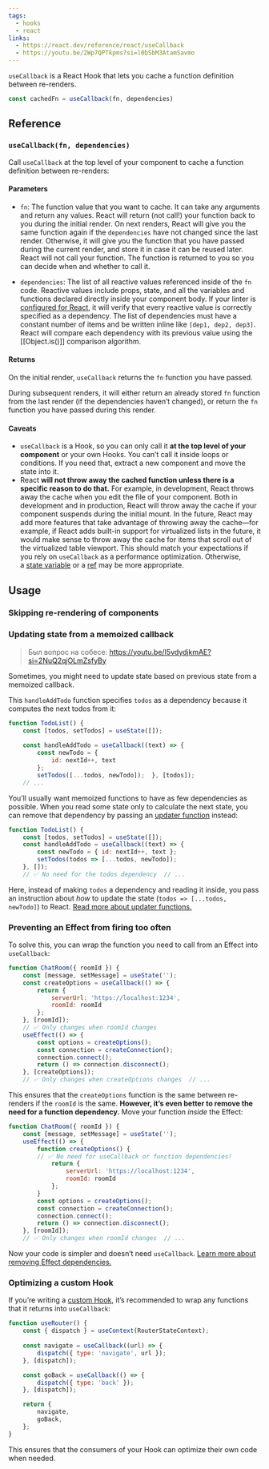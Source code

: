 ```yaml
---
tags:
  - hooks
  - react
links:
  - https://react.dev/reference/react/useCallback
  - https://youtu.be/2Wp7QPTkpms?si=l0bSbM3AtamSavmo
---
```

`useCallback` is a React Hook that lets you cache a function definition between re-renders.

```js
const cachedFn = useCallback(fn, dependencies)
```

## Reference
### `useCallback(fn, dependencies)`

Call `useCallback` at the top level of your component to cache a function definition between re-renders:

#### Parameters

- `fn`: The function value that you want to cache. It can take any arguments and return any values. React will return (not call!) your function back to you during the initial render. On next renders, React will give you the same function again if the `dependencies` have not changed since the last render. Otherwise, it will give you the function that you have passed during the current render, and store it in case it can be reused later. React will not call your function. The function is returned to you so you can decide when and whether to call it.

- `dependencies`: The list of all reactive values referenced inside of the `fn` code. Reactive values include props, state, and all the variables and functions declared directly inside your component body. If your linter is [configured for React](https://react.dev/learn/editor-setup#linting), it will verify that every reactive value is correctly specified as a dependency. The list of dependencies must have a constant number of items and be written inline like `[dep1, dep2, dep3]`. React will compare each dependency with its previous value using the [[Object.is()]] comparison algorithm.


#### Returns
On the initial render, `useCallback` returns the `fn` function you have passed.

During subsequent renders, it will either return an already stored `fn` function from the last render (if the dependencies haven’t changed), or return the `fn` function you have passed during this render.

#### Caveats

- `useCallback` is a Hook, so you can only call it **at the top level of your component** or your own Hooks. You can’t call it inside loops or conditions. If you need that, extract a new component and move the state into it.
- React **will not throw away the cached function unless there is a specific reason to do that.** For example, in development, React throws away the cache when you edit the file of your component. Both in development and in production, React will throw away the cache if your component suspends during the initial mount. In the future, React may add more features that take advantage of throwing away the cache—for example, if React adds built-in support for virtualized lists in the future, it would make sense to throw away the cache for items that scroll out of the virtualized table viewport. This should match your expectations if you rely on `useCallback` as a performance optimization. Otherwise, a [state variable](https://react.dev/reference/react/useState#im-trying-to-set-state-to-a-function-but-it-gets-called-instead) or a [ref](https://react.dev/reference/react/useRef#avoiding-recreating-the-ref-contents) may be more appropriate.
## Usage

### Skipping re-rendering of components
### Updating state from a memoized callback
> Был вопрос на собесе: https://youtu.be/I5vdydjkmAE?si=2NuQ2qjOLmZsfyBy

Sometimes, you might need to update state based on previous state from a memoized callback.

This `handleAddTodo` function specifies `todos` as a dependency because it computes the next todos from it:

```jsx
function TodoList() {  
	const [todos, setTodos] = useState([]);  
	
	const handleAddTodo = useCallback((text) => {    
		const newTodo = { 
			id: nextId++, text 
		};    		
		setTodos([...todos, newTodo]);  }, [todos]);  
	// ...
```

You’ll usually want memoized functions to have as few dependencies as possible. When you read some state only to calculate the next state, you can remove that dependency by passing an [updater function](https://react.dev/reference/react/useState#updating-state-based-on-the-previous-state) instead:

```jsx
function TodoList() {  
	const [todos, setTodos] = useState([]);  
	const handleAddTodo = useCallback((text) => {    
		const newTodo = { id: nextId++, text };    
		setTodos(todos => [...todos, newTodo]);  
	}, []); 
	// ✅ No need for the todos dependency  // ...
```

Here, instead of making `todos` a dependency and reading it inside, you pass an instruction about _how_ to update the state (`todos => [...todos, newTodo]`) to React. [Read more about updater functions.](https://react.dev/reference/react/useState#updating-state-based-on-the-previous-state)

### Preventing an Effect from firing too often
To solve this, you can wrap the function you need to call from an Effect into `useCallback`:

```jsx
function ChatRoom({ roomId }) {  
	const [message, setMessage] = useState('');  
	const createOptions = useCallback(() => {    
		return {     
			serverUrl: 'https://localhost:1234',      
			roomId: roomId   
		};  
	}, [roomId]); 
	// ✅ Only changes when roomId changes  
	useEffect(() => {    
		const options = createOptions();   
		const connection = createConnection();    
		connection.connect();    
		return () => connection.disconnect();  
	}, [createOptions]); 
	// ✅ Only changes when createOptions changes  // ...
```

This ensures that the `createOptions` function is the same between re-renders if the `roomId` is the same. **However, it’s even better to remove the need for a function dependency.** Move your function _inside_ the Effect:

```jsx
function ChatRoom({ roomId }) {  
	const [message, setMessage] = useState('');  
	useEffect(() => {    
		function createOptions() { 
		// ✅ No need for useCallback or function dependencies!      
			return {        
				serverUrl: 'https://localhost:1234',        
				roomId: roomId      
			}; 
		}    
		const options = createOptions();    
		const connection = createConnection();    
		connection.connect();    
		return () => connection.disconnect();  
	}, [roomId]); 
	// ✅ Only changes when roomId changes  // ...
```

Now your code is simpler and doesn’t need `useCallback`. [Learn more about removing Effect dependencies.](https://react.dev/learn/removing-effect-dependencies#move-dynamic-objects-and-functions-inside-your-effect)

### Optimizing a custom Hook

If you’re writing a [custom Hook,](https://react.dev/learn/reusing-logic-with-custom-hooks) it’s recommended to wrap any functions that it returns into `useCallback`:

```jsx
function useRouter() {  
	const { dispatch } = useContext(RouterStateContext);  
	
	const navigate = useCallback((url) => {  
		dispatch({ type: 'navigate', url });  
	}, [dispatch]);  

	const goBack = useCallback(() => {  
		dispatch({ type: 'back' });  
	}, [dispatch]);  

	return {  
		navigate,  
		goBack,  
	};  
}
```

This ensures that the consumers of your Hook can optimize their own code when needed.
